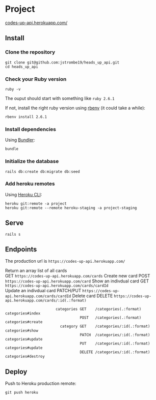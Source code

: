# Project

[codes-up-api.herokuapp.com/](https://codes-up-api.herokuapp.com/)

## Install  

### Clone the repository

```shell
git clone git@github.com:jstrombe19/heads_up_api.git
cd heads_up_api
```

### Check your Ruby version

```shell
ruby -v
```

The ouput should start with something like `ruby 2.6.1`

If not, install the right ruby version using [rbenv](https://github.com/rbenv/rbenv) (it could take a while):

```shell
rbenv install 2.6.1
```
### Install dependencies

Using [Bundler](https://github.com/bundler/bundler): 

```shell
bundle
```

### Initialize the database

```shell
rails db:create db:migrate db:seed
```

### Add heroku remotes

Using [Heroku CLI](https://devcenter.heroku.com/articles/heroku-cli):

```shell
heroku git:remote -a project
heroku git:remote --remote heroku-staging -a project-staging
```

## Serve

```shell
rails s
```
## Endpoints
The production url is `https://codes-up-api.herokuapp.com/` 

Return an array list of all cards            
GET `https://codes-up-api.herokuapp.com/cards`
Create new card
POST `https://codes-up-api.herokuapp.com/card`
Show an indivdual card
GET `https://codes-up-api.herokuapp.com/cards/cardId`  
Update an indivdual card
PATCH/PUT `https://codes-up-api.herokuapp.com/cards/cardId`
Delete card
DELETE `https://codes-up-api.herokuapp.com/cards/:id(.:format)`                                                                 


                           categories GET    /categories(.:format)                                                                    categories#index
                                      POST   /categories(.:format)                                                                    categories#create
                             category GET    /categories/:id(.:format)                                                                categories#show
                                      PATCH  /categories/:id(.:format)                                                                categories#update
                                      PUT    /categories/:id(.:format)                                                                categories#update
                                      DELETE /categories/:id(.:format)                                                                categories#destroy


## Deploy

Push to Heroku production remote:

```shell
git push heroku
```

